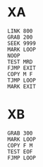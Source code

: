 # XA
```
LINK 800
GRAB 200
SEEK 9999
MARK LOOP
NOOP
TEST MRD
FJMP EXIT
COPY M F
TJMP LOOP
MARK EXIT
```

# XB
```
GRAB 300
MARK LOOP
COPY F M
TEST EOF
FJMP LOOP
```